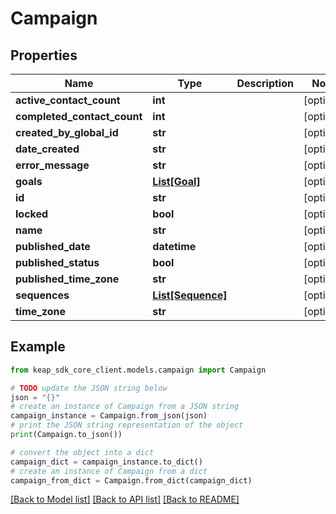 # Campaign


## Properties

Name | Type | Description | Notes
------------ | ------------- | ------------- | -------------
**active_contact_count** | **int** |  | [optional] 
**completed_contact_count** | **int** |  | [optional] 
**created_by_global_id** | **str** |  | [optional] 
**date_created** | **str** |  | [optional] 
**error_message** | **str** |  | [optional] 
**goals** | [**List[Goal]**](Goal.md) |  | [optional] 
**id** | **str** |  | [optional] 
**locked** | **bool** |  | [optional] 
**name** | **str** |  | [optional] 
**published_date** | **datetime** |  | [optional] 
**published_status** | **bool** |  | [optional] 
**published_time_zone** | **str** |  | [optional] 
**sequences** | [**List[Sequence]**](Sequence.md) |  | [optional] 
**time_zone** | **str** |  | [optional] 

## Example

```python
from keap_sdk_core_client.models.campaign import Campaign

# TODO update the JSON string below
json = "{}"
# create an instance of Campaign from a JSON string
campaign_instance = Campaign.from_json(json)
# print the JSON string representation of the object
print(Campaign.to_json())

# convert the object into a dict
campaign_dict = campaign_instance.to_dict()
# create an instance of Campaign from a dict
campaign_from_dict = Campaign.from_dict(campaign_dict)
```
[[Back to Model list]](../README.md#documentation-for-models) [[Back to API list]](../README.md#documentation-for-api-endpoints) [[Back to README]](../README.md)


